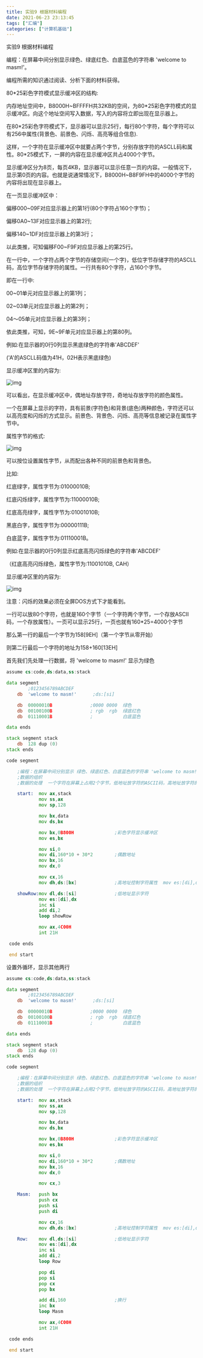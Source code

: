 ```yaml
---
title: 实验9 根据材料编程
date: 2021-06-23 23:13:45
tags: ["汇编"]
categories: ["计算机基础"]
---
```


实验9 根据材料编程

编程：在屏幕中间分别显示绿色、绿底红色、白底蓝色的字符串 'welcome to masm!'。

编程所需的知识通过阅读、分析下面的材料获得。

80*25彩色字符模式显示缓冲区的结构:

<!--more-->

内存地址空间中，B8000H~BFFFFH共32KB的空间，为80*25彩色字符模式的显示缓冲区。向这个地址空间写入数据，写入的内容将立即出现在显示器上。

在80*25彩色字符模式下，显示器可以显示25行，每行80个字符，每个字符可以有256中属性(背景色、前景色、闪烁、高亮等组合信息).

这样，一个字符在显示缓冲区中就要占两个字节，分别存放字符的ASCLL码和属性。80*25模式下，一屏的内容在显示缓冲区共占4000个字节。

显示缓冲区分为8页，每页4KB，显示器可以显示任意一页的内容。一般情况下，显示第0页的内容。也就是说通常情况下，B8000H~B8F9FH中的4000个字节的内容将出现在显示器上。

在一页显示缓冲区中：

偏移000~09F对应显示器上的第1行(80个字符占160个字节)；

偏移0A0~13F对应显示器上的第2行;

偏移140~1DF对应显示器上的第3行；

以此类推，可知偏移F00~F9F对应显示器上的第25行。

在一行中，一个字符占两个字节的存储空间(一个字)，低位字节存储字符的ASCLL码，高位字节存储字符的属性。一行共有80个字符，占160个字节。

即在一行中:

00~01单元对应显示器上的第1列；

02~03单元对应显示器上的第2列；

04～05单元对应显示器上的第3列；

依此类推，可知，9E~9F单元对应显示器上的第80列。

例如:在显示器的0行0列显示黑底绿色的字符串'ABCDEF'

('A'的ASCLL码值为41H，02H表示黑底绿色)

显示缓冲区里的内容为:

![img](1.png)

可以看出，在显示缓冲区中，偶地址存放字符，奇地址存放字符的颜色属性。

一个在屏幕上显示的字符，具有前景(字符色)和背景(底色)两种颜色，字符还可以以高亮度和闪烁的方式显示。前景色、背景色、闪烁、高亮等信息被记录在属性字节中。

属性字节的格式:

![img](2.png)

可以按位设置属性字节，从而配出各种不同的前景色和背景色。

比如:

红底绿字，属性字节为:01000010B;

红底闪烁绿字，属性字节为:11000010B;

红底高亮绿字，属性字节为:01001010B;

黑底白字，属性字节为:00000111B;

白底蓝字，属性字节为:01110001B。

例如:在显示器的0行0列显示红底高亮闪烁绿色的字符串'ABCDEF'

（红底高亮闪烁绿色，属性字节为:11001010B, CAH）

显示缓冲区里的内容为:

![img](3.png)

注意：闪烁的效果必须在全屏DOS方式下才能看到。



一行可以放80个字符，也就是160个字节（一个字符两个字节，一个存放ASCII码，一个存放属性）。一页可以显示25行，一页也就有160*25=4000个字节

那么第一行的最后一个字节为158[9EH]（第一个字节从零开始）

则第二行最后一个字符的地址为158+160[13EH]

首先我们先处理一行数据，将 'welcome to masm!' 显示为绿色

```asm
assume cs:code,ds:data,ss:stack

data segment
        ;0123456789ABCDEF
    db  'welcome to masm!'      ;ds:[si]

    db  00000010B              ;0000 0000  绿色
    db  00100100B              ; rgb  rgb  绿底红色
    db  01110001B              ;           白底蓝色

data ends

stack segment stack
    db  128 dup (0)
stack ends

code segment 

    ;编程：在屏幕中间分别显示 绿色、绿底红色、白底蓝色的字符串 'welcome to masm!'
    ;数据的组织
    ;数据的处理  一个字符在屏幕上占用2个字节，低地址放字符的ASCII码，高地址放字符的属性

    start:  mov ax,stack
            mov ss,ax
            mov sp,128

            mov bx,data
            mov ds,bx

            mov bx,0B800H               ;彩色字符显示缓冲区
            mov es,bx

            mov si,0
            mov di,160*10 + 30*2        ;偶数地址
            mov bx,16
            mov dx,0

            mov cx,16
            mov dh,ds:[bx]              ;高地址控制字符属性  mov es:[di],dx    es:[di+0],dl    es:[di+1],dh

    showRow:mov dl,ds:[si]              ;低地址显示字符
            mov es:[di],dx
            inc si
            add di,2
            loop showRow

            mov ax,4C00H
            int 21H

 code ends

 end start
```



设置外循环，显示其他两行

```asm
assume cs:code,ds:data,ss:stack

data segment
        ;0123456789ABCDEF
    db  'welcome to masm!'      ;ds:[si]

    db  00000010B              ;0000 0000  绿色
    db  00100100B              ; rgb  rgb  绿底红色
    db  01110001B              ;           白底蓝色

data ends

stack segment stack
    db  128 dup (0)
stack ends

code segment 

    ;编程：在屏幕中间分别显示 绿色、绿底红色、白底蓝色的字符串 'welcome to masm!'
    ;数据的组织
    ;数据的处理  一个字符在屏幕上占用2个字节，低地址放字符的ASCII码，高地址放字符的属性

    start:  mov ax,stack
            mov ss,ax
            mov sp,128

            mov bx,data
            mov ds,bx

            mov bx,0B800H               ;彩色字符显示缓冲区
            mov es,bx

            mov si,0
            mov di,160*10 + 30*2        ;偶数地址
            mov bx,16
            mov dx,0

            mov cx,3

    Masm:   push bx
            push cx
            push si
            push di

            mov cx,16
            mov dh,ds:[bx]              ;高地址控制字符属性  mov es:[di],dx    es:[di+0],dl    es:[di+1],dh

    Row:    mov dl,ds:[si]              ;低地址显示字符
            mov es:[di],dx
            inc si
            add di,2
            loop Row

            pop di
            pop si
            pop cx
            pop bx

            add di,160                  ;换行
            inc bx
            loop Masm

            mov ax,4C00H
            int 21H

 code ends

 end start
```